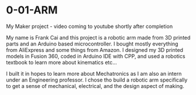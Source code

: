 # 0-01-ARM
My Maker project -  video coming to youtube shortly after completion

My name is Frank Cai and this project is a robotic arm made from 3D printed parts and an Arduino based microcontroller. I bought mostly everything from AliExpress and some things from Amazon. I designed my 3D printed models in Fusion 360, coded in Arduino IDE with CPP, and used a robotics textbook to learn more about kinematics etc...

I built it in hopes to learn more about Mechatronics as I am also an intern under an Engineering professor. I chose tho build a robotic arm specifically to get a sense of mechanical, electrical, and the design aspect of making. 
